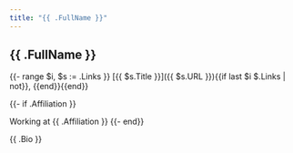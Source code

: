 ```yaml
---
title: "{{ .FullName }}"
---
```


## {{ .FullName }}

{{- range $i, $s := .Links }}
[{{ $s.Title }}]({{ $s.URL }}){{if last $i $.Links | not}}, {{end}}{{end}}

{{- if .Affiliation }}

Working at {{ .Affiliation }}
{{- end}}

{{ .Bio }}
